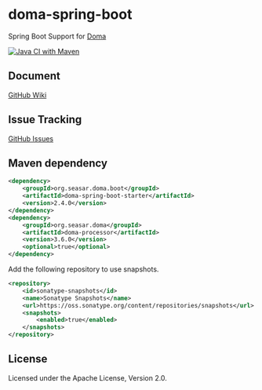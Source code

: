 # doma-spring-boot

Spring Boot Support for [Doma](https://github.com/domaframework/doma)

[![Java CI with Maven](https://github.com/domaframework/doma-spring-boot/workflows/Java%20CI%20with%20Maven/badge.svg)](https://github.com/domaframework/doma-spring-boot/actions?query=workflow%3A%22Java+CI+with+Maven%22)

## Document

[GitHub Wiki](https://github.com/domaframework/doma-spring-boot/wiki)

## Issue Tracking

[GitHub Issues](https://github.com/domaframework/doma-spring-boot/issues)

## Maven dependency

``` xml
<dependency>
    <groupId>org.seasar.doma.boot</groupId>
    <artifactId>doma-spring-boot-starter</artifactId>
    <version>2.4.0</version>
</dependency>
<dependency>
    <groupId>org.seasar.doma</groupId>
    <artifactId>doma-processor</artifactId>
    <version>3.6.0</version>
    <optional>true</optional>
</dependency>
```

Add the following repository to use snapshots.

``` xml
<repository>
    <id>sonatype-snapshots</id>
    <name>Sonatype Snapshots</name>
    <url>https://oss.sonatype.org/content/repositories/snapshots</url>
    <snapshots>
        <enabled>true</enabled>
    </snapshots>
</repository>
```

## License

Licensed under the Apache License, Version 2.0.
